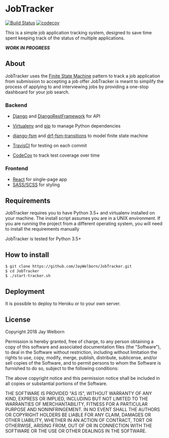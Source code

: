 # JobTracker 

[![Build Status](https://travis-ci.com/JayWelborn/JobTracker.svg?token=r3JkfftxGDq6gFug9hF1&branch=master)](https://travis-ci.com/JayWelborn/JobTracker)
[![codecov](https://codecov.io/gh/JayWelborn/JobTracker/branch/master/graph/badge.svg)](https://codecov.io/gh/JayWelborn/JobTracker)

This is a simple job application tracking system, designed to save time spent
keeping track of the status of multiple applications.

***WORK IN PROGRESS***

## About

JobTracker uses the [Finite State Machine](https://en.wikipedia.org/wiki/Finite-state_machine)
pattern to track a job application from submission to accepting a job offer
JobTracker is meant to simplify the process of applying to and interviewing
jobs by providing a one-stop dashboard for your job search.

### Backend

- [Django](https://www.djangoproject.com/) and
  [DjangoRestFramework](https://www.django-rest-framework.org) for API

- [Virtualenv](https://virtualenv.pypa.io/en/latest/) and 
  [pip](https://pip.pypa.io/en/stable/) to manage Python dependencies
- [django-fsm](https://github.com/viewflow/django-fsm) and
  [drf-fsm-transitions](https://github.com/jacobh/drf-fsm-transitions) to model
  finite state machine
- [TravisCI](https://travis-ci.com/) for testing on each commit
- [CodeCov](https://codecov.io/) to track test coverage over time

### Frontend

- [React](https://reactjs.org) for single-page app
- [SASS/SCSS](https://sass-lang.com/) for styling

## Requirements
JobTracker requires you to have Python 3.5+ and virtualenv installed on your
machine. The install script assumes you are in a UNIX environment. If you are
running the project from a different operating system, you will need to install
the requirements manually

JobTracker is tested for Python 3.5+

## How to install

```bash
$ git clone https://github.com/JayWelborn/JobTracker.git
$ cd JobTracker
$ ./start-tracker.sh
```

## Deployment

It is possible to deploy to Heroku or to your own server.

## License

Copyright 2018 Jay Welborn

Permission is hereby granted, free of charge, to any person obtaining a copy of
this software and associated documentation files (the "Software"), to deal in
the Software without restriction, including without limitation the rights to
use, copy, modify, merge, publish, distribute, sublicense, and/or sell copies of
the Software, and to permit persons to whom the Software is furnished to do so,
subject to the following conditions:

The above copyright notice and this permission notice shall be included in all
copies or substantial portions of the Software.

THE SOFTWARE IS PROVIDED "AS IS", WITHOUT WARRANTY OF ANY KIND, EXPRESS OR
IMPLIED, INCLUDING BUT NOT LIMITED TO THE WARRANTIES OF MERCHANTABILITY, FITNESS
FOR A PARTICULAR PURPOSE AND NONINFRINGEMENT. IN NO EVENT SHALL THE AUTHORS OR
COPYRIGHT HOLDERS BE LIABLE FOR ANY CLAIM, DAMAGES OR OTHER LIABILITY, WHETHER
IN AN ACTION OF CONTRACT, TORT OR OTHERWISE, ARISING FROM, OUT OF OR IN
CONNECTION WITH THE SOFTWARE OR THE USE OR OTHER DEALINGS IN THE SOFTWARE.